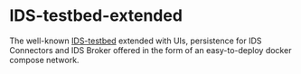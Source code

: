 # IDS-testbed-extended
The well-known [IDS-testbed](https://github.com/International-Data-Spaces-Association/IDS-testbed) extended with UIs, persistence for IDS Connectors and IDS Broker offered in the form of an easy-to-deploy docker compose network.
